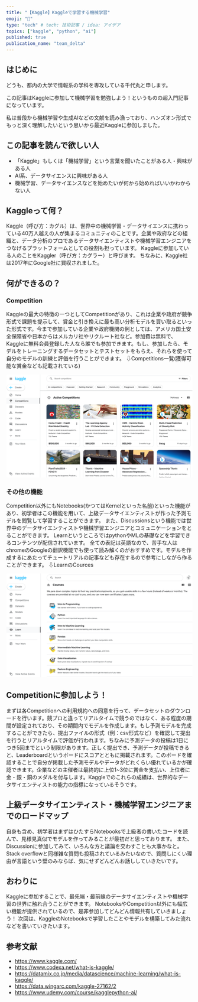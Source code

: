 ```yaml
---
title: "【Kaggle】Kaggleで学習する機械学習"
emoji: "👾"
type: "tech" # tech: 技術記事 / idea: アイデア
topics: ["kaggle", "python", "ai"]
published: true
publication_name: "team_delta"
---
```

## はじめに
どうも、都内の大学で情報系の学科を専攻している千代丸と申します。

この記事はKaggleに参加して機械学習を勉強しよう！というものの超入門記事になっています。

私は普段から機械学習や生成AIなどの文献を読み漁っており、ハンズオン形式でもっと深く理解したいという思いから最近Kaggleに参加しました。

## この記事を読んで欲しい人
- 「Kaggle」もしくは「機械学習」という言葉を聞いたことがある人・興味がある人
- AI系、データサイエンスに興味がある人
- 機械学習、データサイエンスなどを始めたいが何から始めればいいかわからない人

## Kaggleって何？
Kaggle（呼び方：カグル）は、世界中の機械学習・データサイエンスに携わっている40万人越えの人が集まるコミュニティのことです。企業や政府などの組織と、データ分析のプロであるデータサイエンティストや機械学習エンジニアをつなげるプラットフォームとしての役割も担っています。
Kaggleに参加している人のことをKaggler（呼び方：カグラー）と呼びます。
ちなみに、Kaggle社は2017年にGoogle社に買収されました。

## 何ができるの？
### Competition
Kaggleの最大の特徴の一つとしてCompetitionがあり、これは企業や政府が競争形式で課題を提示して、賞金と引き換えに最も高い分析モデルを買い取るといった形式です。今まで参加している企業や政府機関の例としては、アメリカ国土安全保障省や日本からはメルカリ社やリクルート社など。参加費は無料で、Kaggleに無料会員登録した人なら誰でも参加できます。もし、参加したら、モデルをトレーニングするデータセットとテストセットをもらえ、それらを使って自分のモデルの訓練と評価を行うことができます。
⇩Competitions一覧(獲得可能な賞金なども記載されている)

![](/images/kaggle_article_1/image1.png)

### その他の機能
Competition以外にもNotebooks(かつてはKernelといった名前)といった機能があり、初学者はこの機能を用いて、上級データサイエンティストが作った予測モデルを閲覧して学習することができます。
また、Discussionsという機能では世界中のデータサイエンティストや機械学習エンジニアとコミュニケーションをとることができます。
LearnというところではpythonやMLの基礎などを学習できるコンテンツが配信されています。
全ての表記は英語なので、苦手な人はchromeのGoogleの翻訳機能でも使って読み解くのがおすすめです。モデルを作成するにあたってチュートリアルの記事なども存在するので参考にしながら作ることができます。
⇩LearnのCources

![](/images/kaggle_article_1/image2.png)

## Competitionに参加しよう！
まずは各Competitionへの利用規約への同意を行って、データセットのダウンロードを行います。競プロと違ってリアルタイムで競うのではなく、ある程度の期間が設定されており、その期間内でモデルを作成します。もし予測モデルを完成することができたら、提出ファイルの形式（例：csv形式など）を確認して提出を行うとリアルタイムで評価が行われます。ちなみに予測データの投稿は1日につき5回までという制限があります。正しく提出でき、予測データが投稿できると、Leaderboardというボードにスコアとともに掲載されます。このボードを確認することで自分が掲載した予測モデルやデータがどれくらい優れているかが確認できます。企業などの主催者は最終的に上位1~3位に賞金を支払い、上位者に金・銀・銅のメダルを付与します。Kaggleでのこれらの成績は、世界的なデータサイエンティストの能力の指標になっているそうです。

## 上級データサイエンティスト・機械学習エンジニアまでのロードマップ
自身も含め、初学者はまずはひたすらNotebooksで上級者の書いたコードを読んで、見様見真似でモデルを作ってみることが最初だと思っております。
また、Discussionに参加してみて、いろんな方と議論を交わすことも大事かなと。Stack overflowと同様雑な質問も投稿されているみたいなので、質問しにくい理由が言語という壁のみならば、気にせずどんどんお話ししていきたいです。

## おわりに
Kaggleに参加することで、最先端・最前線のデータサイエンティストや機械学習の世界に触れ合うことができます。
NotebooksやCompetition以外にも幅広い機能が提供されているので、是非参加してどんどん情報共有していきましょう！
次回は、KaggleのNotebooksで学習したことやモデルを構築してみた流れなどを書いていきたいます。

## 参考文献
- https://www.kaggle.com/
- https://www.codexa.net/what-is-kaggle/
- https://datamix.co.jp/media/datascience/machine-learning/what-is-kaggle/
- https://data.wingarc.com/kaggle-27162/2
- https://www.udemy.com/course/kagglepython-ai/